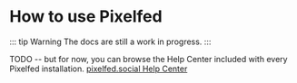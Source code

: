 # How to use Pixelfed

::: tip Warning
The docs are still a work in progress.
:::


TODO -- but for now, you can browse the Help Center included with every Pixelfed installation. [pixelfed.social Help Center](https://pixelfed.social/site/help)